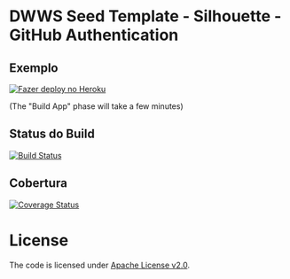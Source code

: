 DWWS Seed Template - Silhouette - GitHub Authentication
=======================================================

## Exemplo

[![Fazer deploy no Heroku](https://www.herokucdn.com/deploy/button.png)](https://heroku.com/deploy)

(The "Build App" phase will take a few minutes)

## Status do Build

[![Build Status](https://travis-ci.org/joaoraf/dwws-test1.svg?branch=master)](https://travis-ci.org/joaoraf/dwws-test1)

## Cobertura

[![Coverage Status](https://coveralls.io/repos/joaoraf/play-silhouette-seed/badge.svg)](https://coveralls.io/r/joaoraf/play-silhouette-seed)

# License

The code is licensed under [Apache License v2.0](http://www.apache.org/licenses/LICENSE-2.0).
